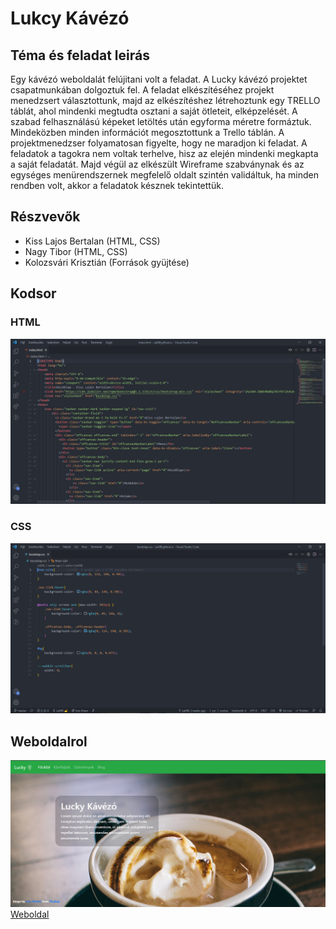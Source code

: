 # Lukcy Kávézó

## Téma és feladat leirás
Egy kávézó weboldalát felújitani volt a feladat. A Lucky kávézó projektet csapatmunkában dolgoztuk fel. A feladat elkészítéséhez projekt menedzsert választottunk, majd az elkészítéshez létrehoztunk egy TRELLO táblát, ahol mindenki megtudta osztani a saját ötleteit, elképzelését. A szabad felhasználású képeket letöltés után egyforma méretre formáztuk. Mindeközben minden információt megosztottunk a Trello táblán. A projektmenedzser folyamatosan figyelte, hogy ne maradjon ki feladat. A feladatok a tagokra nem voltak terhelve, hisz az elején mindenki megkapta a saját feladatát. Majd végül az elkészült Wireframe szabványnak és az egységes menürendszernek megfelelő oldalt szintén validáltuk, ha minden rendben volt, akkor a feladatok késznek tekintettük.

## Részvevők
- Kiss Lajos Bertalan (HTML, CSS)
- Nagy Tibor (HTML, CSS)
- Kolozsvári Krisztián (Források gyüjtése)

## Kodsor
### HTML
![HTML](Kepek/lk1.PNG)

### CSS
![CSS](Kepek/lk2.PNG)

## Weboldalrol
![Weboldal](Kepek/lk.PNG)
[Weboldal](https://lali98.github.io/lukcy_kavezo/)
